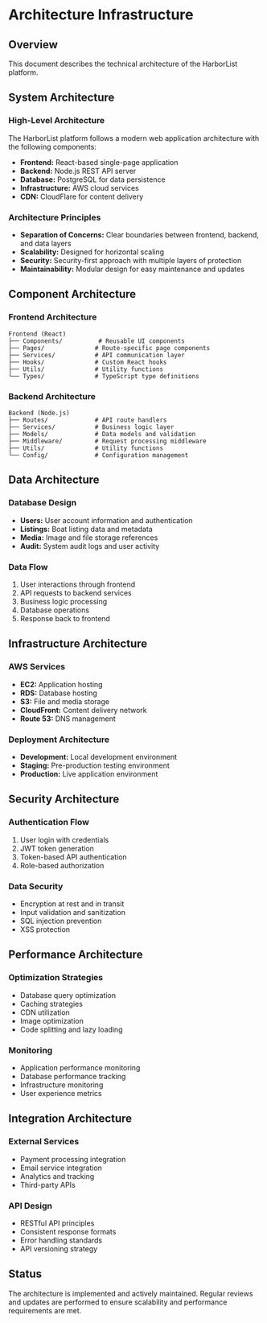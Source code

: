 # Architecture Infrastructure

## Overview

This document describes the technical architecture of the HarborList platform.

## System Architecture

### High-Level Architecture

The HarborList platform follows a modern web application architecture with the following components:

- **Frontend:** React-based single-page application
- **Backend:** Node.js REST API server
- **Database:** PostgreSQL for data persistence
- **Infrastructure:** AWS cloud services
- **CDN:** CloudFlare for content delivery

### Architecture Principles

- **Separation of Concerns:** Clear boundaries between frontend, backend, and data layers
- **Scalability:** Designed for horizontal scaling
- **Security:** Security-first approach with multiple layers of protection
- **Maintainability:** Modular design for easy maintenance and updates

## Component Architecture

### Frontend Architecture

```
Frontend (React)
├── Components/          # Reusable UI components
├── Pages/              # Route-specific page components
├── Services/           # API communication layer
├── Hooks/              # Custom React hooks
├── Utils/              # Utility functions
└── Types/              # TypeScript type definitions
```

### Backend Architecture

```
Backend (Node.js)
├── Routes/             # API route handlers
├── Services/           # Business logic layer
├── Models/             # Data models and validation
├── Middleware/         # Request processing middleware
├── Utils/              # Utility functions
└── Config/             # Configuration management
```

## Data Architecture

### Database Design

- **Users:** User account information and authentication
- **Listings:** Boat listing data and metadata
- **Media:** Image and file storage references
- **Audit:** System audit logs and user activity

### Data Flow

1. User interactions through frontend
2. API requests to backend services
3. Business logic processing
4. Database operations
5. Response back to frontend

## Infrastructure Architecture

### AWS Services

- **EC2:** Application hosting
- **RDS:** Database hosting
- **S3:** File and media storage
- **CloudFront:** Content delivery network
- **Route 53:** DNS management

### Deployment Architecture

- **Development:** Local development environment
- **Staging:** Pre-production testing environment
- **Production:** Live application environment

## Security Architecture

### Authentication Flow
1. User login with credentials
2. JWT token generation
3. Token-based API authentication
4. Role-based authorization

### Data Security
- Encryption at rest and in transit
- Input validation and sanitization
- SQL injection prevention
- XSS protection

## Performance Architecture

### Optimization Strategies
- Database query optimization
- Caching strategies
- CDN utilization
- Image optimization
- Code splitting and lazy loading

### Monitoring
- Application performance monitoring
- Database performance tracking
- Infrastructure monitoring
- User experience metrics

## Integration Architecture

### External Services
- Payment processing integration
- Email service integration
- Analytics and tracking
- Third-party APIs

### API Design
- RESTful API principles
- Consistent response formats
- Error handling standards
- API versioning strategy

## Status

The architecture is implemented and actively maintained. Regular reviews and updates are performed to ensure scalability and performance requirements are met.
